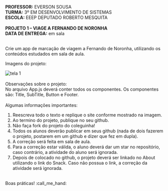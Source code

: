 <div>
    <strong>PROFESSOR:</strong> EVERSON SOUSA<br>
    <strong>TURMA:</strong> 3º EM DESENVOLVIMENTO DE SISTEMAS<br>
    <strong>ESCOLA:</strong> EEEP DEPUTADO ROBERTO MESQUITA
</div><br>

<div>
    <strong>PROJETO 1 – VIAGE A FERNANDO DE NORONHA</strong><br>
    <strong>DATA DE ENTREGA:</strong> em sala
</div><br>

<div>
    <p>Crie um app de marcação de viagem a Fernando de Noronha, utilizando os conteúdos estudados em sala de aula.</p>
    <p>Imagens do projeto:</p>
    <img src="https://i.imgur.com/HsbqPsH.png" alt="tela 1">
</div><br>

<div>
  Observações sobre o projeto:<br>
  No arquivo App.js deverá conter todos os componentes. Os componentes são: Title, SubTitle, Button e Footer.
</div><br>

<div>
    Algumas informações importantes:
    <ol>
        <li>Reescreva todo o texto e replique o site conforme mostrado na imagem.</li>
        <li>Ao termino do projeto, publique no seu github.</li>
        <li>Não faça fork do projeto do coleguinha!</li>
        <li>Todos os alunos deverão publicar em seus github (nada de dois fazerem o projeto, postarem em um github e dizer que fez em dupla).</li>
        <li>A correção será feita em sala de aula.</li>
        <li>Para a correção estar válida, o aluno deverá dar um star no repositório, caso contrário, a atividade do aluno será ignorada.</li>
        <li>Depois de colocado no github, o projeto deverá ser linkado no About utilizando o link do Snack. Caso não possua o link, a correção da atividade será ignorada.</li>
    </ol> 
</div>
<br>
<div>
    Boas práticas! :call_me_hand:
</div>

